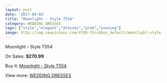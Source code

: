 ```yaml
---
layout: post
date: '2017-04-03'
title: "Moonlight - Style T554"
category: WEDDING DRESSES
tags: ["style","elegant","dresses","prom","evening"]
image: http://img.sequinious.com/4789-thickbox_default/moonlight-style-t554.jpg
---
```

Moonlight - Style T554

On Sales: **$270.99**
<a href="https://www.sequinious.com/wedding-dresses/2009-moonlight-style-t554.html"><amp-img layout="responsive" width="600" height="600" src="//img.sequinious.com/4789-thickbox_default/moonlight-style-t554.jpg" alt="Moonlight - Style T554 0" /></a>
<a href="https://www.sequinious.com/wedding-dresses/2009-moonlight-style-t554.html"><amp-img layout="responsive" width="600" height="600" src="//img.sequinious.com/4790-thickbox_default/moonlight-style-t554.jpg" alt="Moonlight - Style T554 1" /></a>

Buy it: [Moonlight - Style T554](https://www.sequinious.com/wedding-dresses/2009-moonlight-style-t554.html "Moonlight - Style T554")

View more: [WEDDING DRESSES](https://www.sequinious.com/2-wedding-dresses "WEDDING DRESSES")